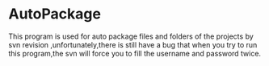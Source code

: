 # AutoPackage
This program is used for auto package  files and folders of the projects by svn revision ,unfortunately,there is still have a bug that when you try to run this program,the svn will force you to fill the username and password twice.
